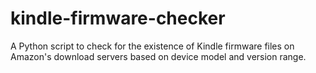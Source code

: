 # kindle-firmware-checker
A Python script to check for the existence of Kindle firmware files on Amazon's download servers based on device model and version range.
